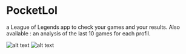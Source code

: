 # PocketLol
a League of Legends app to check your games and your results. Also available : an analysis of the last 10 games for each profil.


![alt text](https://nsa39.casimages.com/img/2019/01/04/mini_190104024857725863.jpg)
![alt text](https://nsa39.casimages.com/img/2019/01/04/mini_190104024657157132.jpg)
